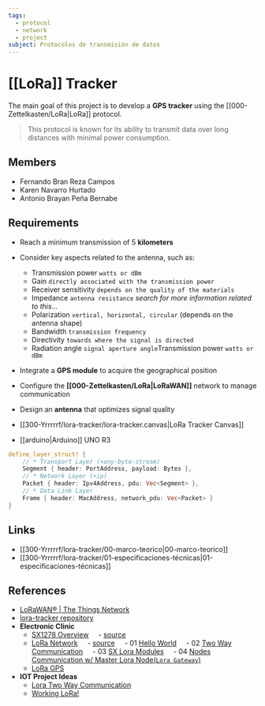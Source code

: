 ```yaml
---
tags:
  - protocol
  - network
  - project
subject: Protocolos de transmisión de datos
---
```

# [[LoRa]] Tracker

The main goal of this project is to develop a **GPS tracker** using the [[000-Zettelkasten/LoRa|LoRa]] protocol.

>This protocol is known for its ability to transmit data over long distances with minimal power consumption.

## Members
- Fernando Bran Reza Campos
- Karen Navarro Hurtado
- Antonio Brayan Peña Bernabe

## Requirements
- Reach a minimum transmission of $5$ **kilometers**
- Consider key aspects related to the antenna, such as:
	- Transmission power `watts or dBm`
	- Gain `directly associated with the transmission power`
	- Receiver sensitivity `depends on the quality of the materials`
	- Impedance `antenna resistance` *search for more information related to this...*
	- Polarization `vertical, horizontal, circular` (depends on the antenna shape)
	- Bandwidth `transmission frequency`
	- Directivity `towards where the signal is directed`
	- Radiation angle `signal aperture angle`Transmission power `watts or dBm`
- Integrate a **GPS module** to acquire the geographical position
- Configure the **[[000-Zettelkasten/LoRa|LoRaWAN]]** network to manage communication
- Design an **antenna** that optimizes signal quality

 - [[300-Yrrrrrf/lora-tracker/lora-tracker.canvas|LoRa Tracker Canvas]]
- [[arduino|Arduino]] UNO R3

```rust
define_layer_struct! {
    // * Transport Layer (+any-byte-stream)
    Segment { header: PortAddress, payload: Bytes },
    // * Network Layer (+ip)
    Packet { header: Ipv4Address, pdu: Vec<Segment> },
    // * Data Link Layer
    Frame { header: MacAddress, network_pdu: Vec<Packet> }
}
```

## Links
- [[300-Yrrrrrf/lora-tracker/00-marco-teorico|00-marco-teorico]]
- [[300-Yrrrrrf/lora-tracker/01-especificaciones-técnicas|01-especificaciones-técnicas]]

## References
- [LoRaWAN® | The Things Network](https://www.thethingsnetwork.org/docs/lorawan/)
- [lora-tracker repository](https://github.com/Yrrrrrf/lora-tracker)
-  **Electronic Clinic**
	- [SX1278 Overview](https://www.youtube.com/watch?v=r-jwNlMQPIk)
	    - [source](https://www.electroniclinic.com/lora-sx1278-arduino-hello-world-sensor-monitoring-projects/)
	- [LoRa Network](https://www.youtube.com/watch?v=BeWbStpLirU)
	    - [source](https://www.electroniclinic.com/lora-network-master-arduino-lora-to-multiple-arduino-lora-nodes-lora-end-nodes/)
	    - 01 [Hello World](https://www.youtube.com/watch?v=r-jwNlMQPIk)
	    - 02 [Two Way Communication](https://www.youtube.com/watch?v=feWnciEnaBA)
	    - 03 [SX Lora Modules](https://www.youtube.com/watch?v=wUF9ysBEHfo)
	    - 04 [Nodes Communication w/ Master Lora Node(`Lora Gateway`)](https://www.youtube.com/watch?v=tXoAa_II2OY)
	- [LoRa GPS](https://www.youtube.com/watch?v=d5zfD6ekRYA)
- **IOT Project Ideas**
	- [Lora Two Way Communication](https://iotprojectsideas.com/lora-based-two-way-wireless-communication-system-with-arduino/)
	- [Working LoRa!](https://www.youtube.com/watch?v=08WNTuHj_QU)
